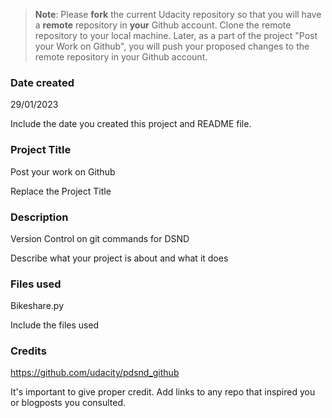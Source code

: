 >**Note**: Please **fork** the current Udacity repository so that you will have a **remote** repository in **your** Github account. Clone the remote repository to your local machine. Later, as a part of the project "Post your Work on Github", you will push your proposed changes to the remote repository in your Github account.

### Date created
29/01/2023

Include the date you created this project and README file.

### Project Title
Post your work on Github

Replace the Project Title

### Description
Version Control on git commands for DSND 

Describe what your project is about and what it does

### Files used
Bikeshare.py

Include the files used

### Credits
https://github.com/udacity/pdsnd_github

It's important to give proper credit. Add links to any repo that inspired you or blogposts you consulted.